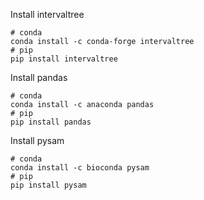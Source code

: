 Install intervaltree
```
# conda
conda install -c conda-forge intervaltree
# pip
pip install intervaltree
```

Install pandas
```
# conda
conda install -c anaconda pandas
# pip
pip install pandas
```

Install pysam
```
# conda
conda install -c bioconda pysam
# pip
pip install pysam
```
